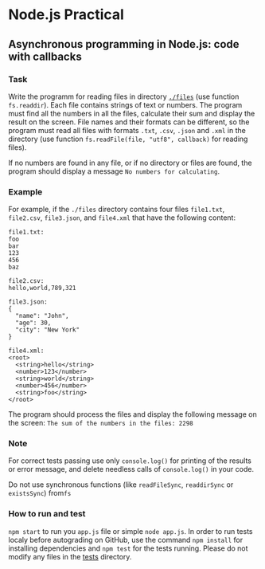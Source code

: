 # Node.js Practical

## Asynchronous programming in Node.js: code with callbacks
### Task
Write the programm for reading files in directory [`./files`](./files/) (use function `fs.readdir`). Each file contains strings of text or numbers.
The program must find all the numbers in all the files, calculate their sum and display the result on the screen. File names and their formats can be different, so the program must read all files with formats `.txt`, `.csv`, `.json` and `.xml` in the directory (use function `fs.readFile(file, "utf8", callback)` for reading files).

If no numbers are found in any file, or if no directory or files are found, the program should display a message `No numbers for calculating`.

### Example
For example, if the `./files` directory contains four files `file1.txt`, `file2.csv`, `file3.json`, and `file4.xml` that have the following content:

```
file1.txt:
foo
bar
123
456
baz

file2.csv:
hello,world,789,321

file3.json:
{
  "name": "John",
  "age": 30,
  "city": "New York"
}

file4.xml:
<root>
  <string>hello</string>
  <number>123</number>
  <string>world</string>
  <number>456</number>
  <string>foo</string>
</root>
```

The program should process the files and display the following message on the screen:
`The sum of the numbers in the files: 2298`

### Note
For correct tests passing use only `console.log()` for printing of the results or error message, and delete needless calls of `console.log()` in your code.

Do not use synchronous functions (like `readFileSync`, `readdirSync` or `existsSync`)  from`fs`
### How to run and test
`npm start` to run you `app.js` file or simple `node app.js`.
In order to run tests localy before autograding on GitHub, use the command `npm install` for installing dependencies and `npm test` for the tests running. Please do not modify any files in the [tests](./tests/) directory.
